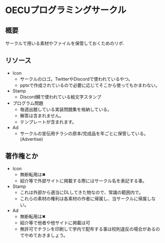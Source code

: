 # OECUプログラミングサークル
## 概要
サークルで用いる素材やファイルを保管しておくためのリポ.

## リソース
- Icon
    - サークルのロゴ。TwitterやDiscordで使われているやつ。
    - pptxで作成されているので必要に応じてそこから使ってもかまわない。
- Stamp
    - Discord鯖で使われている絵文字スタンプ
- プログラム問題
    - 毎週出題している実装問題集を格納している。
    - 解答は含まれません。
    - テンプレートが含まれます。
- Ad
    - サークルの宣伝用チラシの原本/完成品を年ごとに保管している。(Advertise)

## 著作権とか
- Icon
    - 無断転用は✖
    - 紹介等で外部サイトに掲載する際にはサークル名を表記する事。
- Stamp
    - これは外部から適当にDLしてきた物なので、常識の範囲内で。
    - これらの素材の権利は各素材の作者に帰属し、当サークルに帰属しない。
- Ad
    - 無断転用は✖
    - 紹介等で他者や他サイトに掲載は可
    - 無許可でチラシを印刷して学内で配布する事は校則違反の場合があるのでやめておきましょう。
